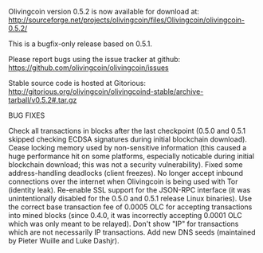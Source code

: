 Olivingcoin version 0.5.2 is now available for download at:
http://sourceforge.net/projects/olivingcoin/files/Olivingcoin/olivingcoin-0.5.2/

This is a bugfix-only release based on 0.5.1.

Please report bugs using the issue tracker at github:
https://github.com/olivingcoin/olivingcoin/issues

Stable source code is hosted at Gitorious:
http://gitorious.org/olivingcoin/olivingcoind-stable/archive-tarball/v0.5.2#.tar.gz

BUG FIXES

Check all transactions in blocks after the last checkpoint (0.5.0 and 0.5.1 skipped checking ECDSA signatures during initial blockchain download).
Cease locking memory used by non-sensitive information (this caused a huge performance hit on some platforms, especially noticable during initial blockchain download; this was
not a security vulnerability).
Fixed some address-handling deadlocks (client freezes).
No longer accept inbound connections over the internet when Olivingcoin is being used with Tor (identity leak).
Re-enable SSL support for the JSON-RPC interface (it was unintentionally disabled for the 0.5.0 and 0.5.1 release Linux binaries).
Use the correct base transaction fee of 0.0005 OLC for accepting transactions into mined blocks (since 0.4.0, it was incorrectly accepting 0.0001 OLC which was only meant to be relayed).
Don't show "IP" for transactions which are not necessarily IP transactions.
Add new DNS seeds (maintained by Pieter Wuille and Luke Dashjr).
